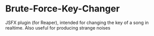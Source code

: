 # Brute-Force-Key-Changer
JSFX plugin (for Reaper), intended for changing the key of a song in realtime. Also useful for producing strange noises
